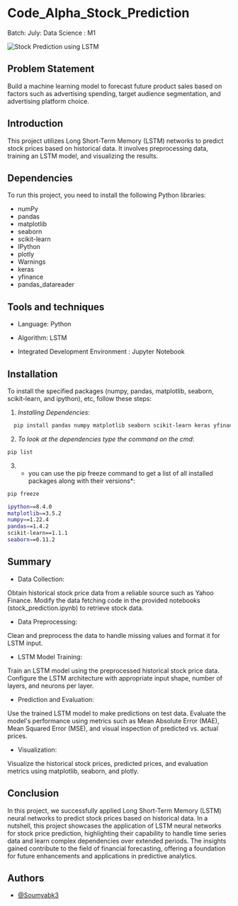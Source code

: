# Code_Alpha_Stock_Prediction
Batch:  July: Data Science : M1

![Stock Prediction using LSTM](https://github.com/Soumyabk3/Code_Alpha_Stock_Prediction/blob/main/Stock%20Prediction.png)

## Problem Statement

Build a machine learning model to forecast future product sales based on factors such as advertising spending, target audience segmentation, and advertising platform choice.


## Introduction

This project utilizes Long Short-Term Memory (LSTM) networks to predict stock prices based on historical data. It involves preprocessing data, training an LSTM model, and visualizing the results.

## Dependencies

To run this project, you need to install the following Python libraries:

- numPy
- pandas
- matplotlib
- seaborn
- scikit-learn
- IPython
- plotly
- Warnings
- keras
- yfinance
- pandas_datareader

## Tools and techniques
- Language: Python

- Algorithm: LSTM

- Integrated Development Environment : Jupyter Notebook

## Installation

To install the specified packages (numpy, pandas, matplotlib, seaborn, scikit-learn, and ipython), etc, follow these steps:


1. *Installing Dependencies*:

```bash
  pip install pandas numpy matplotlib seaborn scikit-learn keras yfinance pandas-datareader plotly

```
 
2. *To look at the dependencies type the command on the cmd*:

```bash
pip list

```


3. * you can use the pip freeze command to get a list of all installed packages along with their versions*:

```bash
pip freeze

```

```bash
ipython==8.4.0
matplotlib==3.5.2
numpy==1.22.4
pandas==1.4.2
scikit-learn==1.1.1
seaborn==0.11.2
```

## Summary

- Data Collection:

Obtain historical stock price data from a reliable source such as Yahoo Finance.
Modify the data fetching code in the provided notebooks (stock_prediction.ipynb) to retrieve stock data.

- Data Preprocessing:

Clean and preprocess the data to handle missing values and format it for LSTM input.
- LSTM Model Training:

Train an LSTM model using the preprocessed historical stock price data.
Configure the LSTM architecture with appropriate input shape, number of layers, and neurons per layer.
- Prediction and Evaluation:

Use the trained LSTM model to make predictions on test data.
Evaluate the model's performance using metrics such as Mean Absolute Error (MAE), Mean Squared Error (MSE), and visual inspection of predicted vs. actual prices.
- Visualization:

Visualize the historical stock prices, predicted prices, and evaluation metrics using matplotlib, seaborn, and plotly.

## Conclusion
In this project, we successfully applied Long Short-Term Memory (LSTM) neural networks to predict stock prices based on historical data. 
In a nutshell, this project showcases the application of LSTM neural networks for stock price prediction, highlighting their capability to handle time series data and learn complex dependencies over extended periods. The insights gained contribute to the field of financial forecasting, offering a foundation for future enhancements and applications in predictive analytics.
## Authors

- [@Soumyabk3](https://github.com/Soumyabk3)

